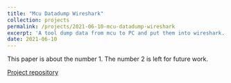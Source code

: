 ```yaml
---
title: "Mcu Datadump Wireshark"
collection: projects
permalink: /projects/2021-06-10-mcu-datadump-wireshark
excerpt: 'A tool dump data from mcu to PC and put them into wireshark.'
date: 2021-06-10
---
```

This paper is about the number 1. The number 2 is left for future work.

[Project repository](https://github.com/novumdun/novumdun.github.io)
